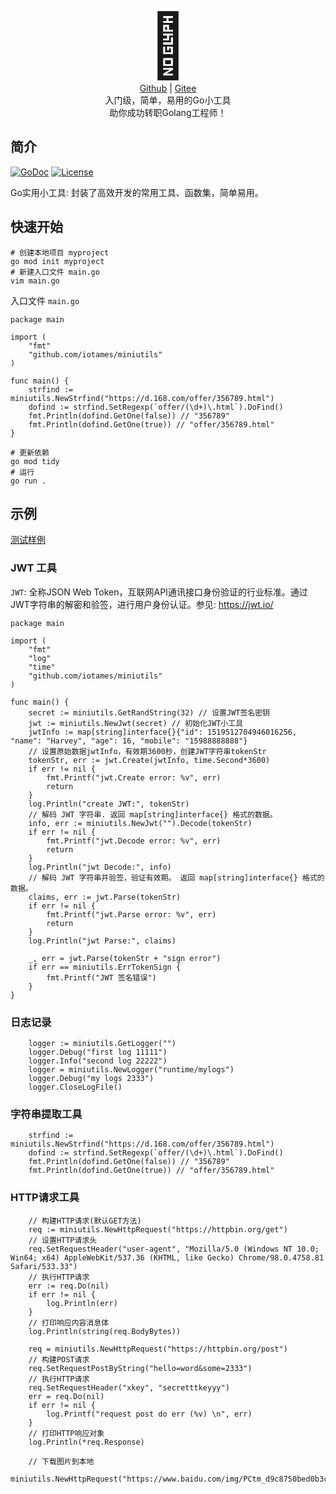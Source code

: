 <div align="center">
   <span style="font-size:100px">🧰</span>
  <br><a href="https://github.com/iotames/miniutils">Github</a> | <a href="https://gitee.com/catmes/miniutils">Gitee</a>
  <br>入门级，简单，易用的Go小工具<br>助你成功转职Golang工程师！
</div>


## 简介

[![GoDoc](https://badgen.net/badge/Go/referenct)](https://pkg.go.dev/github.com/iotames/miniutils)
[![License](https://badgen.net/badge/License/MIT/green)](https://github.com/iotames/miniutils/blob/main/LICENSE)

Go实用小工具: 封装了高效开发的常用工具、函数集，简单易用。


## 快速开始

```
# 创建本地项目 myproject
go mod init myproject
# 新建入口文件 main.go
vim main.go
```

入口文件 `main.go`

```
package main

import (
	"fmt"
	"github.com/iotames/miniutils"
)

func main() {
    strfind := miniutils.NewStrfind("https://d.168.com/offer/356789.html")
	dofind := strfind.SetRegexp(`offer/(\d+)\.html`).DoFind()
	fmt.Println(dofind.GetOne(false)) // "356789"
	fmt.Println(dofind.GetOne(true)) // "offer/356789.html"
}
```

```
# 更新依赖
go mod tidy
# 运行
go run .
```

## 示例

[测试样例](/utils_test.go)

### JWT 工具

`JWT`: 全称JSON Web Token，互联网API通讯接口身份验证的行业标准。通过JWT字符串的解密和验签，进行用户身份认证。参见: https://jwt.io/

```
package main

import (
	"fmt"
	"log"
	"time"
	"github.com/iotames/miniutils"
)

func main() {
	secret := miniutils.GetRandString(32) // 设置JWT签名密钥
	jwt := miniutils.NewJwt(secret) // 初始化JWT小工具
	jwtInfo := map[string]interface{}{"id": 1519512704946016256, "name": "Harvey", "age": 16, "mobile": "15988888888"}
	// 设置原始数据jwtInfo，有效期3600秒，创建JWT字符串tokenStr
	tokenStr, err := jwt.Create(jwtInfo, time.Second*3600)
	if err != nil {
		fmt.Printf("jwt.Create error: %v", err)
        return
	}
	log.Println("create JWT:", tokenStr)
	// 解码 JWT 字符串. 返回 map[string]interface{} 格式的数据。
	info, err := miniutils.NewJwt("").Decode(tokenStr)
	if err != nil {
		fmt.Printf("jwt.Decode error: %v", err)
        return
	}
	log.Println("jwt Decode:", info)
	// 解码 JWT 字符串并验签，验证有效期。 返回 map[string]interface{} 格式的数据。
	claims, err := jwt.Parse(tokenStr)
	if err != nil {
		fmt.Printf("jwt.Parse error: %v", err)
        return
	}
	log.Println("jwt Parse:", claims)
    
    _, err = jwt.Parse(tokenStr + "sign error")
	if err == miniutils.ErrTokenSign {
		fmt.Printf("JWT 签名错误")
	}
}
```

### 日志记录

```
	logger := miniutils.GetLogger("")
	logger.Debug("first log 11111")
	logger.Info("second log 22222")
	logger = miniutils.NewLogger("runtime/mylogs")
	logger.Debug("my logs 2333")
	logger.CloseLogFile()
```

### 字符串提取工具

```
    strfind := miniutils.NewStrfind("https://d.168.com/offer/356789.html")
	dofind := strfind.SetRegexp(`offer/(\d+)\.html`).DoFind()
	fmt.Println(dofind.GetOne(false)) // "356789"
	fmt.Println(dofind.GetOne(true)) // "offer/356789.html"
```

### HTTP请求工具

```
	// 构建HTTP请求(默认GET方法)
    req := miniutils.NewHttpRequest("https://httpbin.org/get")
	// 设置HTTP请求头
	req.SetRequestHeader("user-agent", "Mozilla/5.0 (Windows NT 10.0; Win64; x64) AppleWebKit/537.36 (KHTML, like Gecko) Chrome/98.0.4758.81 Safari/533.33")
	// 执行HTTP请求
	err := req.Do(nil)
	if err != nil {
		log.Println(err)
	}
	// 打印响应内容消息体
	log.Println(string(req.BodyBytes))

	req = miniutils.NewHttpRequest("https://httpbin.org/post")
	// 构建POST请求
	req.SetRequestPostByString("hello=word&some=2333")
	// 执行HTTP请求
	req.SetRequestHeader("xkey", "secretttkeyyy")
	err = req.Do(nil)
	if err != nil {
		log.Printf("request post do err (%v) \n", err)
	}
	// 打印HTTP响应对象
	log.Println(*req.Response)

	// 下载图片到本地
	miniutils.NewHttpRequest("https://www.baidu.com/img/PCtm_d9c8750bed0b3c7d089fa7d55720d6cf.png").Download("runtime/baidu.png")
```